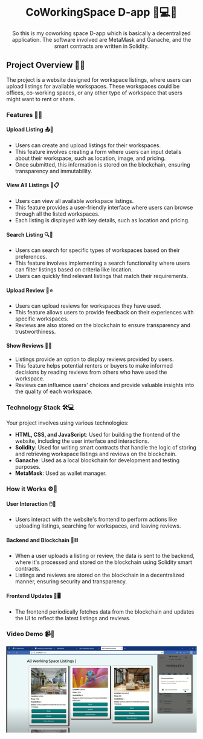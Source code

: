<!DOCTYPE html>
<html lang="en">
<head>
    <meta charset="UTF-8">
    <meta name="viewport" content="width=device-width, initial-scale=1.0">
</head>
<body>

<h1 align="center">CoWorkingSpace D-app 🏢💻🌐</h1>

<p align="center">
    So this is my coworking space D-app which is basically a decentralized application. The software involved are MetaMask and Ganache, and the smart contracts are written in Solidity.
</p>

<h2>Project Overview 📜✨</h2>
<p>
    The project is a website designed for workspace listings, where users can upload listings for available workspaces. These workspaces could be offices, co-working spaces, or any other type of workspace that users might want to rent or share.
</p>

<h3>Features 🚀🔧</h3>

<h4>Upload Listing 📤🏢</h4>
<ul>
    <li>Users can create and upload listings for their workspaces.</li>
    <li>This feature involves creating a form where users can input details about their workspace, such as location, image, and pricing.</li>
    <li>Once submitted, this information is stored on the blockchain, ensuring transparency and immutability.</li>
</ul>

<h4>View All Listings 👀📋</h4>
<ul>
    <li>Users can view all available workspace listings.</li>
    <li>This feature provides a user-friendly interface where users can browse through all the listed workspaces.</li>
    <li>Each listing is displayed with key details, such as location and pricing.</li>
</ul>

<h4>Search Listing 🔍📍</h4>
<ul>
    <li>Users can search for specific types of workspaces based on their preferences.</li>
    <li>This feature involves implementing a search functionality where users can filter listings based on criteria like location.</li>
    <li>Users can quickly find relevant listings that match their requirements.</li>
</ul>

<h4>Upload Review 📝⭐</h4>
<ul>
    <li>Users can upload reviews for workspaces they have used.</li>
    <li>This feature allows users to provide feedback on their experiences with specific workspaces.</li>
    <li>Reviews are also stored on the blockchain to ensure transparency and trustworthiness.</li>
</ul>

<h4>Show Reviews 📢📝</h4>
<ul>
    <li>Listings provide an option to display reviews provided by users.</li>
    <li>This feature helps potential renters or buyers to make informed decisions by reading reviews from others who have used the workspace.</li>
    <li>Reviews can influence users' choices and provide valuable insights into the quality of each workspace.</li>
</ul>

<h3>Technology Stack 🛠️💻</h3>
<p>Your project involves using various technologies:</p>
<ul>
    <li><strong>HTML, CSS, and JavaScript</strong>: Used for building the frontend of the website, including the user interface and interactions.</li>
    <li><strong>Solidity</strong>: Used for writing smart contracts that handle the logic of storing and retrieving workspace listings and reviews on the blockchain.</li>
    <li><strong>Ganache</strong>: Used as a local blockchain for development and testing purposes.</li>
    <li><strong>MetaMask</strong>: Used as wallet manager.</li>
</ul>

<h3>How it Works ⚙️🔗</h3>

<h4>User Interaction 🖱️💬</h4>
<ul>
    <li>Users interact with the website's frontend to perform actions like uploading listings, searching for workspaces, and leaving reviews.</li>
</ul>

<h4>Backend and Blockchain 💾⛓️</h4>
<ul>
    <li>When a user uploads a listing or review, the data is sent to the backend, where it's processed and stored on the blockchain using Solidity smart contracts.</li>
    <li>Listings and reviews are stored on the blockchain in a decentralized manner, ensuring security and transparency.</li>
</ul>

<h4>Frontend Updates 🔄🖥️</h4>
<ul>
    <li>The frontend periodically fetches data from the blockchain and updates the UI to reflect the latest listings and reviews.</li>
</ul>
<h3>Video Demo 📹🎥</h3>
<p align="center">
  <a href="https://youtu.be/sGOXX9iZYFM">
    <img src="./thumbnail.png" alt="Watch the video" width="600">
  </a>
</p>

